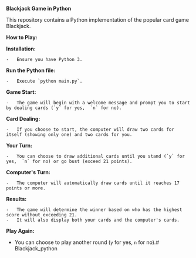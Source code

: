 **Blackjack Game in Python**

This repository contains a Python implementation of the popular card game Blackjack.

**How to Play:**

**Installation:**

    -   Ensure you have Python 3.

**Run the Python file:**

    -   Execute `python main.py`.

**Game Start:**

    -   The game will begin with a welcome message and prompt you to start by dealing cards (`y` for yes,  `n` for no).

**Card Dealing:**

    -   If you choose to start, the computer will draw two cards for itself (showing only one) and two cards for you.

**Your Turn:**

    -   You can choose to draw additional cards until you stand (`y` for yes,  `n` for no) or go bust (exceed 21 points).

**Computer's Turn:**

    -   The computer will automatically draw cards until it reaches 17 points or more.

**Results:**

    -   The game will determine the winner based on who has the highest score without exceeding 21.
    -   It will also display both your cards and the computer's cards.

**Play Again:**
- You can choose to play another round (`y` for yes,  `n` for no).# Blackjack_python
 
